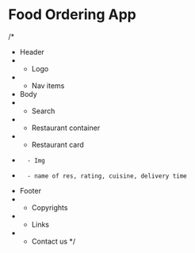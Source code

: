 # Food Ordering App

/*
* Header 
*   - Logo
*   - Nav items
* Body
*   - Search
*   - Restaurant container
*   - Restaurant card
*       - Img
*       - name of res, rating, cuisine, delivery time
* Footer
*   - Copyrights
*   - Links
*   - Contact us
*/